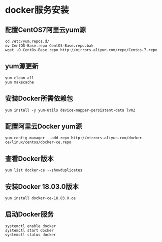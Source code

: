 # docker服务安装

## 配置CentOS7阿里云yum源

```shell
cd /etc/yum.repos.d/
mv CentOS-Base.repo CentOS-Base.repo.bak
wget -O CentOs-Base.repo http://mirrors.aliyun.com/repo/Centos-7.repo
```

## yum源更新

```shell
yum clean all
yum makecache
```

## 安装Docker所需依赖包

```shell
yum install -y yum-utils device-mapper-persistent-data lvm2
```

## 配置阿里云Docker yum源

```shell
yum-config-manager --add-repo http://mirrors.aliyun.com/docker-ce/linux/centos/docker-ce.repo
```

## 查看Docker版本

`yum list docker-ce --showduplicates`

## 安装Docker 18.03.0版本

`yum install docker-ce-18.03.0.ce`

## 启动Docker服务

```shell
systemctl enable docker
systemctl start docker
systemctl status docker
```

